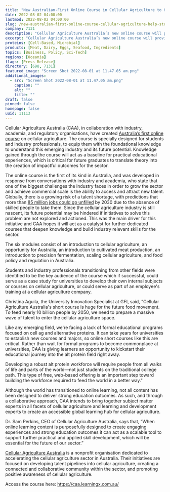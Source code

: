 ```yaml
---
title: "New Australian-First Online Course in Cellular Agriculture to Help Students and Professionals Break into the Sector"
date: 2022-08-02 04:00:00
lastmod: 2022-08-02 04:00:00
slug: /new-australian-first-online-course-cellular-agriculture-help-students-and-professionals
company: 7131
description: "Cellular Agriculture Australia’s new online course will provide students and professionals the foundational knowledge to make their own impact in cellular agriculture, whether it be  joining a company, investing in the sector, or pursuing further education in the area"
excerpt: "Cellular Agriculture Australia’s new online course will provide students and professionals the foundational knowledge to make their own impact in cellular agriculture, whether it be  joining a company, investing in the sector, or pursuing further education in the area"
proteins: [Cell-Based, Microbial]
products: [Meat, Dairy, Eggs, Seafood, Ingredients]
topics: [Business, Policy, Sci-Tech]
regions: [Oceania]
flags: [Press Release]
directory: [698, 7131]
featured_image: "Screen Shot 2022-08-01 at 11.47.05 am.png"
additional_images:
  - src: "Screen Shot 2022-08-01 at 11.47.05 am.png"
    caption: ""
    alt: ""
    title: ""
draft: false
pinned: false
homepage: false
uuid: 11113
---
```

<p>Cellular Agriculture Australia (CAA), in collaboration with industry, academia, and regulatory organisations, have created <a href="https://caa.learningx.com.au/">Australia’s first online course</a> on cellular agriculture. The course is specially designed for students and industry professionals, to equip them with the foundational knowledge to understand this emerging industry and its future potential. Knowledge gained through the course will act as a baseline for practical educational experiences, which is critical for future graduates to translate theory into the creation of impactful outcomes for the sector.</p>
<p>The online course is the first of its kind in Australia, and was developed in response from conversations with industry and academia, who state that one of the biggest challenges the industry faces in order to grow the sector and achieve commercial scale is the ability to access and attract new talent. Globally, there is a growing risk of a talent shortage, with predictions that more than <a href="https://www.kornferry.com/insights/this-week-in-leadership/talent-crunch-future-of-work">85 million jobs could go unfilled</a> by 2030 due to the absence of skilled people to take them. Since the cellular agriculture industry is still nascent, its future potential may be hindered if initiatives to solve this problem are not explored and actioned. This was the main driver for this initiative and CAA hopes it will act as a catalyst for further dedicated courses that deepen knowledge and build industry relevant skills for the sector.</p>
<p>The six modules consist of an introduction to cellular agriculture, an opportunity for Australia, an introduction to cultivated meat production, an introduction to precision fermentation, scaling cellular agriculture, and food policy and regulation in Australia.</p>
<p>Students and industry professionals transitioning from other fields were identified to be the key audience of the course which if successful, could serve as a case study for universities to develop their own internal subjects or courses on cellular agriculture, or could serve as part of an employee's training at a cellular agriculture company. </p>
<p>Christina Aguila, the University Innovation Specialist at GFI, said, "Cellular Agriculture Australia's short course is huge for the future food movement. To feed nearly 10 billion people by 2050, we need to prepare a massive wave of talent to enter the cellular agriculture space.</p>
<p>Like any emerging field, we're facing a lack of formal educational programs focused on cell ag and alternative proteins. It can take years for universities to establish new courses and majors, so online short courses like this are critical. Rather than wait for formal programs to become commonplace at universities, CAA is giving learners an opportunity to kickstart their educational journey into the alt protein field right away.</p>
<p>Developing a robust alt protein workforce will require people from all walks of life and parts of the world—not just students on the traditional college path. This type of free, web-based offering is an important step toward building the workforce required to feed the world in a better way."</p>
<p>Although the world has transitioned to online learning, not all content has been designed to deliver strong education outcomes. As such, and through a collaborative approach, CAA intends to bring together subject matter experts in all facets of cellular agriculture and learning and development experts to create an accessible global learning hub for cellular agriculture.</p>
<p>Dr. Sam Perkins, CEO of Cellular Agriculture Australia, says that, “When online learning content is purposefully designed to create engaging experiences and strong education outcomes it can act as a scalable tool to support further practical and applied skill development, which will be essential for the future of our sector.”</p>
<p><a href="https://cellularagricultureaustralia.org/">Cellular Agriculture Australia</a> is a nonprofit organisation dedicated to accelerating the cellular agriculture sector in Australia. Their initiatives are focused on developing talent pipelines into cellular agriculture, creating a connected and collaborative community within the sector, and promoting positive awareness of cellular agriculture.</p>
<p>Access the course here: <a href="https://caa.learningx.com.au/">https://caa.learningx.com.au/</a></p>
